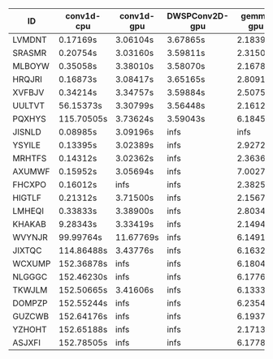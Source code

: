 |ID|conv1d-cpu|conv1d-gpu|DWSPConv2D-gpu|gemm-gpu|avg|
|-|-|-|-|-|-|
|LVMDNT|0.17169s|3.06104s|3.67865s|2.18394s|2.27383s|
|SRASMR|0.20754s|3.03160s|3.59811s|2.31506s|2.28808s|
|MLBOYW|0.35058s|3.38010s|3.58070s|2.16780s|2.36979s|
|HRQJRI|0.16873s|3.08417s|3.65165s|2.80914s|2.42842s|
|XVFBJV|0.34214s|3.34757s|3.59884s|2.50753s|2.44902s|
|UULTVT|56.15373s|3.30799s|3.56448s|2.16120s|16.29685s|
|PQXHYS|115.70505s|3.73624s|3.59043s|6.18450s|32.30406s|
|JISNLD|0.08985s|3.09196s|infs|infs|infs|
|YSYILE|0.13395s|3.02389s|infs|2.92721s|infs|
|MRHTFS|0.14312s|3.02362s|infs|2.36367s|infs|
|AXUMWF|0.15952s|3.05694s|infs|7.00274s|infs|
|FHCXPO|0.16012s|infs|infs|2.38255s|infs|
|HIGTLF|0.21312s|3.71500s|infs|2.15679s|infs|
|LMHEQI|0.33833s|3.38900s|infs|2.80340s|infs|
|KHAKAB|9.28343s|3.33419s|infs|2.14943s|infs|
|WVYNJR|99.99764s|11.67769s|infs|6.14919s|infs|
|JIXTQC|114.86488s|3.43776s|infs|6.16323s|infs|
|WCXUMP|152.36878s|infs|infs|6.18049s|infs|
|NLGGGC|152.46230s|infs|infs|6.17767s|infs|
|TKWJLM|152.50665s|3.41606s|infs|6.13338s|infs|
|DOMPZP|152.55244s|infs|infs|6.23540s|infs|
|GUZCWB|152.64176s|infs|infs|6.19379s|infs|
|YZHOHT|152.65188s|infs|infs|2.17134s|infs|
|ASJXFI|152.78505s|infs|infs|6.17785s|infs|
